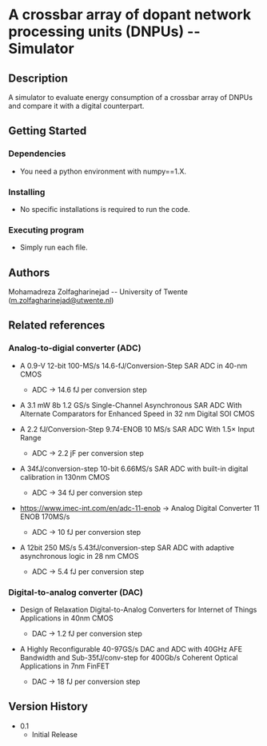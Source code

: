 # A crossbar array of dopant network processing units (DNPUs) -- Simulator

<!-- Simple overview of use/purpose. -->

## Description

A simulator to evaluate energy consumption of a crossbar array of DNPUs and compare it with a digital counterpart.

## Getting Started

### Dependencies

* You need a python environment with numpy==1.X.

<!-- ### Important note -->

<!-- * In order to reproduce the results, you need dataset(s). Please feel free to write to me if you are intrested to have access to the data that we used. -->

### Installing

* No specific installations is required to run the code.

### Executing program

* Simply run each file.

<!-- ## Help -->


## Authors

Mohamadreza Zolfagharinejad -- University of Twente
(m.zolfagharinejad@utwente.nl)

## Related references
### Analog-to-digial converter (ADC)
* A 0.9-V 12-bit 100-MS/s 14.6-fJ/Conversion-Step SAR ADC in 40-nm CMOS
    * ADC -> 14.6 fJ per conversion step

* A 3.1 mW 8b 1.2 GS/s Single-Channel Asynchronous SAR ADC With Alternate Comparators for Enhanced Speed in 32 nm Digital SOI CMOS

* A 2.2 fJ/Conversion-Step 9.74-ENOB 10 MS/s SAR ADC With 1.5× Input Range
    * ADC -> 2.2 jF per conversion step

* A 34fJ/conversion-step 10-bit 6.66MS/s SAR ADC with built-in digital calibration in 130nm CMOS  
    * ADC -> 34 fJ per conversion step

* https://www.imec-int.com/en/adc-11-enob -> Analog Digital Converter 11 ENOB 170MS/s  
    * ADC -> 10 fJ per conversion step

* A 12bit 250 MS/s 5.43fJ/conversion-step SAR ADC with adaptive asynchronous logic in 28 nm CMOS  
    * ADC -> 5.4 fJ per conversion step


### Digital-to-analog converter (DAC)
* Design of Relaxation Digital-to-Analog Converters for Internet of Things Applications in 40nm CMOS  
    * DAC -> 1.2 fJ per conversion step

* A Highly Reconfigurable 40-97GS/s DAC and ADC with 40GHz AFE Bandwidth and Sub-35fJ/conv-step for 400Gb/s Coherent Optical Applications in 7nm FinFET  
    * DAC -> 18 fJ per conversion step


## Version History

* 0.1
    * Initial Release

<!-- ## License -->

<!-- This project is licensed under the [NAME HERE] License - see the LICENSE.md file for details -->

<!-- ## Acknowledgments

Inspiration, code snippets, etc.
* [awesome-readme](https://github.com/matiassingers/awesome-readme)
* [PurpleBooth](https://gist.github.com/PurpleBooth/109311bb0361f32d87a2)
* [dbader](https://github.com/dbader/readme-template)
* [zenorocha](https://gist.github.com/zenorocha/4526327)
* [fvcproductions](https://gist.github.com/fvcproductions/1bfc2d4aecb01a834b46) -->